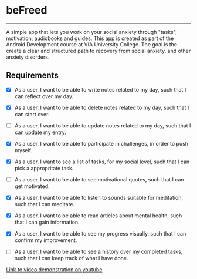 # beFreed
---

A simple app that lets you work on your social anxiety through "tasks", motivation, audiobooks and guides. This app is created as part of the Android Development course at VIA University College.
The goal is the create a clear and structured path to recovery from social anxiety, and other anxiety disorders.

Requirements
---
- [x] As a user, I want to be able to write notes related to my day, such that I can reflect over my day.
- [x] As a user, I want to be able to delete notes related to my day, such that I can start over.
- [ ] As a user, I want to be able to update notes related to my day, such that I can update my entry.
- [x] As a user, I want to be able to participate in challenges, in order to push myself.
- [x] As a user, I want to see a list of tasks, for my social level, such that I can pick a appropritate task.
- [ ] As a user, I want to be able to see motivational quotes, such that I can get motivated.
- [x] As a user, I want to be able to listen to sounds suitable for meditation, such that I can meditate.
- [x] As a user, I want to be able to read articles about mental health, such that I can gain information.
- [x] As a user, I want to be able to see my progress visually, such that I can confirm my improvement.
- [ ] As a user, I want to be able to see a history over my completed tasks, such that I can keep track of what I have done.


[Link to video demonstration on youtube](https://www.youtube.com/watch?v=i0erNk9C_q4&t=17s&ab_channel=KasperJensen)
